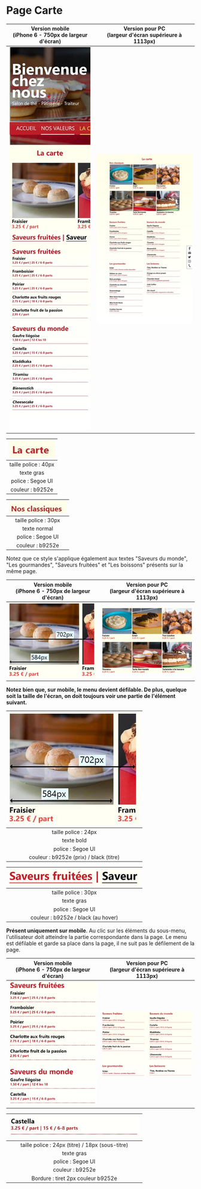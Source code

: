 # Page Carte

| Version mobile <br />(iPhone 6 - 750px de largeur d'écran) | Version pour PC <br />(largeur d'écran supérieure à 1113px) |
| :--------------------------------------------------------: | :---------------------------------------------------------: |
|        ![](./_sources/images/mini/mobile-carte.jpg)        |          ![](./_sources/images/mini/pc-carte.jpg)           |

| ![](./_sources/images/mise-en-page/la-carte-titre.jpg) |
| :----------------------------------------------------: |
|                  taille police : 40px                  |
|                       texte gras                       |
|                   police : Segoe UI                    |
|                    couleur : b9252e                    |

| ![](./_sources/images/mise-en-page/nos-classiques.jpg) |
| :----------------------------------------------------: |
|                  taille police : 30px                  |
|                      texte normal                      |
|                   police : Segoe UI                    |
|                    couleur : b9252e                    |

Notez que ce style s'applique également aux textes "Saveurs du monde", "Les gourmandes", "Saveurs fruitées" et "Les boissons" présents sur la même page.

|   Version mobile <br />(iPhone 6 - 750px de largeur d'écran)   | Version pour PC <br />(largeur d'écran supérieure à 1113px) |
| :------------------------------------------------------------: | :---------------------------------------------------------: |
| ![](./_sources/images/mise-en-page/mobile-menu-classiques.jpg) | ![](./_sources/images/mise-en-page/pc-menu-classiques.jpg)  |

**Notez bien que, sur mobile, le menu devient défilable. De plus, quelque soit la taille de l'écran, on doit toujours voir une partie de l'élément suivant.**

| ![](./_sources/images/mise-en-page/mobile-menu-classiques.jpg) |
| :------------------------------------------------------------: |
|                      taille police : 24px                      |
|                           texte bold                           |
|                       police : Segoe UI                        |
|            couleur : b9252e (prix) / black (titre)             |

| ![](./_sources/images/mise-en-page/sub-menu-menu.jpg) |
| :---------------------------------------------------: |
|                 taille police : 30px                  |
|                      texte gras                       |
|                   police : Segoe UI                   |
|          couleur : b9252e / black (au hover)          |

**Présent uniquement sur mobile**. Au clic sur les éléments du sous-menu, l'utilisateur doit atteindre la partie correspondante dans la page. Le menu est défilable et garde sa place dans la page, il ne suit pas le défilement de la page.

| Version mobile <br />(iPhone 6 - 750px de largeur d'écran) | Version pour PC <br />(largeur d'écran supérieure à 1113px) |
| :--------------------------------------------------------: | :---------------------------------------------------------: |
|    ![](./_sources/images/mise-en-page/mobile-menu.jpg)     |       ![](./_sources/images/mise-en-page/pc-menu.jpg)       |

| ![](./_sources/images/mise-en-page/element-menu.jpg) |
| :--------------------------------------------------: |
|   taille police : 24px (titre) / 18px (sous-titre)   |
|                      texte gras                      |
|                  police : Segoe UI                   |
|                   couleur : b9252e                   |
|          Bordure : tiret 2px couleur b9252e          |
